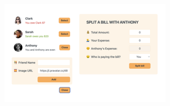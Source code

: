 <img src="https://github.com/shxntanu/eat-n-split/blob/cef7baf87c223e6dfd515765a078048767268933/Screenshot%202023-07-14%20at%2011.12.01%20PM.png" alt="App Screenshot">

